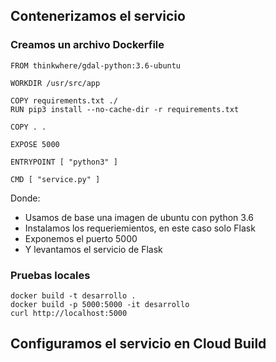 ## Contenerizamos el servicio

###  Creamos un archivo Dockerfile

```
FROM thinkwhere/gdal-python:3.6-ubuntu

WORKDIR /usr/src/app

COPY requirements.txt ./
RUN pip3 install --no-cache-dir -r requirements.txt

COPY . .

EXPOSE 5000

ENTRYPOINT [ "python3" ]

CMD [ "service.py" ]
```

Donde:
* Usamos de base una imagen de ubuntu con python 3.6
* Instalamos los requeriemientos, en este caso solo Flask
* Exponemos el puerto 5000
* Y levantamos el servicio de Flask

### Pruebas locales
	docker build -t desarrollo .
	docker build -p 5000:5000 -it desarrollo
	curl http://localhost:5000

## Configuramos el servicio en Cloud Build 

